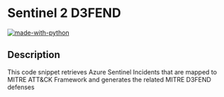 # Sentinel 2 D3FEND

[![made-with-python](https://img.shields.io/badge/Made%20with-Python-1f425f.svg)](https://www.python.org/)

## Description 
This code snippet retrieves Azure Sentinel Incidents that are mapped to MITRE ATT&CK Framework and generates the related MITRE D3FEND defenses
